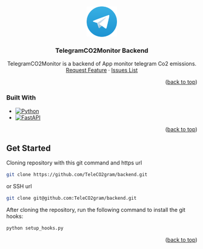 <!-- https://github.com/TeleCO2gram/backend -->

<a name="readme-top"></a>

<!-- PROJECT LOGO -->
<br />
<div align="center">
  <a href="https://github.com/TeleCO2gram/backend">
    <img src="images/logo.png" alt="Logo" width="80" height="80">
  </a>

<h3 align="center">TelegramCO2Monitor Backend</h3>

  <p align="center">
    TelegramCO2Monitor is a backend of App monitor telegram Co2 emissions.
    <br />
    <a href="https://github.com/TeleCO2gram/backend/issues/new?labels=enhancement&template=feature-request---.md">Request Feature</a>
    ·
    <a href="https://github.com/TeleCO2gram/backend/issues">Issues List</a>
  </p>
</div>

<p align="right">(<a href="#readme-top">back to top</a>)</p>

### Built With

* [![Python][Python]][Python-url]
* [![FastAPI][FastAPI]][FastAPI-url]

<p align="right">(<a href="#readme-top">back to top</a>)</p>

## Get Started

Cloning repository with this git command and https url

```bash
git clone https://github.com/TeleCO2gram/backend.git
```
or SSH url

```bash
git clone git@github.com:TeleCO2gram/backend.git
```

After cloning the repository, run the following command to install the git hooks:

```bash
python setup_hooks.py
```
<p align="right">(<a href="#readme-top">back to top</a>)</p>


<!-- MARKDOWN LINKS & IMAGES -->
<!-- https://www.markdownguide.org/basic-syntax/#reference-style-links -->
[license-shield]: https://img.shields.io/github/license/TeleCO2gram/backend.svg?style=for-the-badge
[license-url]: https://github.com/TeleCO2gram/backend/blob/main/license.txt


[Python]: https://img.shields.io/badge/Python-326c9d?style=for-the-badge&logo=python&logoColor=61DAFB
[Python-url]: https://python.org/

[FastAPI]: https://img.shields.io/badge/FastAPI-05988a?style=for-the-badge&logo=fastapi&logoColor=61DAFB
[FastAPI-url]: https://fastapi.tiangolo.com/

[Bootstrap.com]: https://img.shields.io/badge/Bootstrap-563D7C?style=for-the-badge&logo=bootstrap&logoColor=white
[Bootstrap-url]: https://getbootstrap.com

